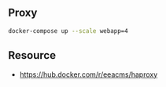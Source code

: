 ## Proxy

```bash
docker-compose up --scale webapp=4
```

## Resource

- https://hub.docker.com/r/eeacms/haproxy